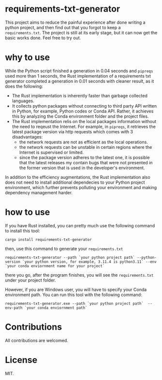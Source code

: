 # requirements-txt-generator
This project aims to reduce the painful experience after done writing a python project, and then find out that you forgot to keep a `requirements.txt`. The project is still at its early stage, but it can now get the basic works done. Feel free to try out.

# why to use
While the Python script finished a generation in 0.04 seconds and `pipreqs` used more than 1 seconds, the Rust implementation of a requirements txt generator completed a generation in 0.01 seconds with cleaner result, as it does the following: 
- The Rust implementation is inherently faster than garbage collected languages. 
- It collects python packages without connecting to third party API written in Python, for example, Python codes or Conda API. Rather, it achieves this by analyzing the Conda environment folder and the project files.
- The Rust implementation relis on the local packages information without the need to reqeust the Internet. For example, in `pipreqs`, it retrieves the latest package version via http requests which comes with 3 disadvantages:
	- the network requests are not as efficient as the local operations. 
	- the network requests can be unstable in certain regions where the Internet is supervised or limited. 
	- since the package version adheres to the latest one, it is possible that the latest releases my contain bugs that were not presented in the former version that is used in the developer's environment. 

In addition to the efficiency augmentations, the Rust implementation also does not need to install additional dependecies to your Python project environment, which further prevents polluting your environment and making dependency management harder. 

# how to use
If you have Rust installed, you can pretty much use the following command to install this tool:
```
cargo install requirements-txt-generator
```
then, use this command to generate your `requirements.txt`
```
requirements-txt-generator --path `your python project path` --python-version `your python version, for example, 3.11.4 is python3.11` --env `your conda enviornment name for your project`
```
there you go, after the program finishes, you will see the `requirements.txt` under your project folder.

However, if you are Windows user, you will have to specify your Conda environment path. You can run this tool with the following command:
```
requirements-txt-generator.exe --path `your python project path`  --env-path `your conda enviornment path`
```

# Contributions
All contributions are welcomed. 

# License
MIT.
